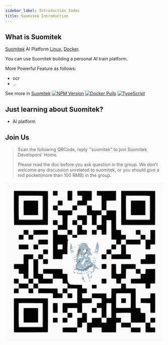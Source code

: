 ```yaml
---
sidebar_label: Introduction Index
title: Suomitek Introduction
---
```


## What is Suomitek

[Suomitek](https://github.com/suomitek/) 
AI Platform
[Linux](https://github.com/suomitek/athena-ai-service/actions),
[Docker](https://github.com/suomitek/athena-ai-service/actions).

You can use Suomitek building a personal AI train platform.

More Powerful Feature as follows:

* ocr
* ...

See more in [Suomitek](https://github.com/suomitek/athena-ai-service)
[![NPM Version](https://badge.fury.io/js/suomitek.svg)](https://badge.fury.io/js/suomitek)
[![Docker Pulls](https://img.shields.io/docker/pulls/suomitek/suomitek.svg?maxAge=2592000)](https://hub.docker.com/r/suomitek/athena-ai-service/)
[![TypeScript](https://img.shields.io/badge/<%2F>-TypeScript-blue.svg)](https://www.typescriptlang.org/)

## Just learning about Suomitek?

* AI platform

## Join Us

> Scan the following QRCode, reply ''suomitek" to join Suomitek Developers' Home.
>
> Please read the doc before you ask question in the group. We don't welcome any discussion unrelated to suomitek, or you should give a red pocket\(more than 100 RMB\) in the group.

![Suomitek Developers' Home](../../static/img/suomitek-qrcode.svg)
